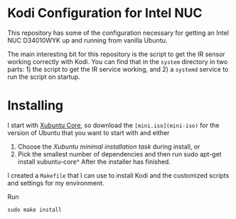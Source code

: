 Kodi Configuration for Intel NUC
================================

This repository has some of the configuration necessary for getting an Intel
NUC D34010WYK up and running from vanilla Ubuntu.

The main interesting bit for this repository is the script to get the IR sensor
working correctly with Kodi. You can find that in the `system` directory in two
parts: 1) the script to get the IR service working, and 2) a `systemd` service
to run the script on startup.

Installing
==========

I start with [Xubuntu Core](xubuntu-core), so download the `[mini.iso](mini-iso)`
for the version of Ubuntu that you want to start with and either

1. Choose the *Xubuntu minimal installation task* during install, or
2. Pick the smallest number of dependencies and then run
    sudo apt-get install xubuntu-core^
   After the installer has finished.

I created a `Makefile` that I can use to install Kodi and the customized
scripts and settings for my environment.

Run

    sudo make install

[xubuntu-core]: http://xubuntu.org/news/introducing-xubuntu-core/ "Xubuntu Core"
[mini-iso]: https://help.ubuntu.com/community/Installation/MinimalCD "Ubuntu Minimal CD"
